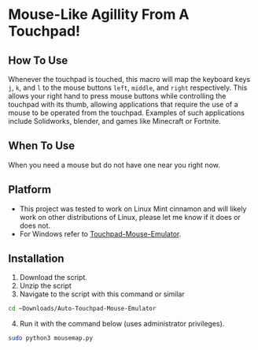 # Mouse-Like Agillity From A Touchpad!

## How To Use
Whenever the touchpad is touched, this macro will map the keyboard keys `j`, `k`, and `l` to the mouse buttons `left`, `middle`, and `right` respectively. 
This allows your right hand to press mouse buttons while controlling the touchpad with its thumb, allowing applications that require the use of a mouse to be operated from the touchpad. Examples of such applications include Solidworks, blender, and games like Minecraft or Fortnite.

## When To Use
When you need a mouse but do not have one near you right now.

## Platform
- This project was tested to work on Linux Mint cinnamon and will likely work on other distributions of Linux, please let me know if it does or does not.
- For Windows refer to [Touchpad-Mouse-Emulator](https://github.com/SP4CEBARsystems/Touchpad-Mouse-Emulator).

## Installation
1. Download the script.
2. Unzip the script
3. Navigate to the script with this command or similar
  ```sh
  cd ~Downloads/Auto-Touchpad-Mouse-Emulator
  ```
4. Run it with the command below (uses administrator privileges).
  ```sh
  sudo python3 mousemap.py
  ```
